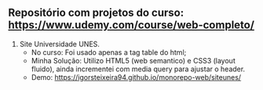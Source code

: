 ## Repositório com projetos do curso: https://www.udemy.com/course/web-completo/

1. Site Universidade UNES.
   - No curso: Foi usado apenas a tag table do html;
   - Minha Solução: Utilizo HTML5 (web semantico) e CSS3 (layout fluido), ainda incrementei com media query para ajustar o header.
   - Demo: https://igorsteixeira94.github.io/monorepo-web/siteunes/